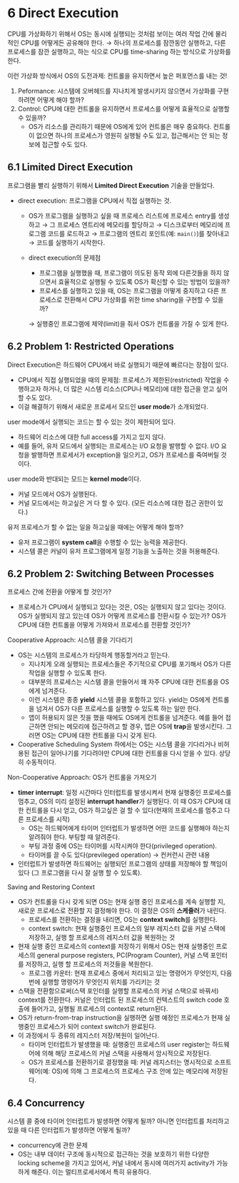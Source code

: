 # 6 Direct Execution

CPU를 가상화하기 위해서 OS는 동시에 실행되는 것처럼 보이는 여러 작업 간에 물리적인 CPU를 어떻게든 공유해야 한다.
→ 하나의 프로세스를 잠깐동안 실행하고, 다른 프로세스를 잠깐 실행하고, 하는 식으로 CPU를 time-sharing 하는 방식으로 가상화를 한다.

이런 가상화 방식에서 OS의 도전과제: 컨트롤을 유지하면서 높은 퍼포먼스를 내는 것!
1. Peformance: 시스템에 오버헤드를 지나치게 발생시키지 않으면서 가상화를 구현하려면 어떻게 해야 할까?
2. Control: CPU에 대한 컨트롤을 유지하면서 프로세스를 어떻게 효율적으로 실행할 수 있을까?
    - OS가 리소스를 관리하기 때문에 OS에게 있어 컨트롤은 매우 중요하다. 컨트롤이 없으면 하나의 프로세스가 영원히 실행될 수도 있고, 접근해서는 안 되는 정보에 접근할 수도 있다.

## 6.1 Limited Direct Execution

프로그램을 빨리 실행하기 위해서 **Limited Direct Execution** 기술을 만들었다.
- direct execution: 프로그램을 CPU에서 직접 실행하는 것.
  - OS가 프로그램을 실행하고 싶을 때 프로세스 리스트에 프로세스 entry를 생성하고 → 그 프로세스 엔트리에 메모리를 할당하고 → 디스크로부터 메모리에 프로그램 코드를 로드하고 → 프로그램의 엔트리 포인트(예: `main()`)를 찾아내고 → 코드를 실행하기 시작한다.
  - direct execution의 문제점
    - 프로그램을 실행했을 때, 프로그램이 의도된 동작 외에 다른것들을 하지 않으면서 효율적으로 실행될 수 있도록 OS가 확신할 수 있는 방법이 있을까?
    - 프로세스를 실행하고 있을 때, OS는 프로그램을 어떻게 중지하고 다른 프로세스로 전환해서 CPU 가상화를 위한 time sharing을 구현할 수 있을까?
    
    → 실행중인 프로그램에 제약(limit)을 줘서 OS가 컨트롤을 가질 수 있게 한다.
    
## 6.2 Problem 1: Restricted Operations
Direct Execution은 하드웨어 CPU에서 바로 실행되기 때문에 빠르다는 장점이 있다.
  - CPU에서 직접 실행되었을 때의 문제점: 프로세스가 제한된(restricted) 작업을 수행하고자 하거나, 더 많은 시스템 리소스(CPU나 메모리)에 대한 접근을 얻고 싶어 할 수도 있다.
  - 이걸 해결하기 위해서 새로운 프로세서 모드인 **user mode**가 소개되었다.

user mode에서 실행되는 코드는 할 수 있는 것이 제한되어 있다.
  - 하드웨어 리소스에 대한 full access를 가지고 있지 않다.
  - 예를 들어, 유저 모드에서 실행되는 프로세스는 I/O 요청을 발행할 수 없다. I/O 요청을 발행하면 프로세서가 exception을 일으키고, OS가 프로세스를 죽여버릴 것이다.
 
user mode와 반대되는 모드는 **kernel mode**이다.
  - 커널 모드에서 OS가 실행된다.
  - 커널 모드에서는 하고싶은 거 다 할 수 있다. (모든 리소스에 대한 접근 권한이 있다.)

유저 프로세스가 할 수 없는 일을 하고싶을 때에는 어떻게 해야 할까?
  - 유저 프로그램이 **system call**을 수행할 수 있는 능력을 제공한다.
  - 시스템 콜은 커널이 유저 프로그램에게 일정 기능을 노출하는 것을 허용해준다.

## 6.2 Problem 2: Switching Between Processes

프로세스 간에 전환을 어떻게 할 것인가?
  - 프로세스가 CPU에서 실행되고 있다는 것은, OS는 실행되지 않고 있다는 것이다. OS가 실행되지 않고 있는데 OS가 어떻게 프로세스를 전환시킬 수 있는가? OS가 CPU에 대한 컨트롤을 어떻게 가져와서 프로세스를 전환할 것인가?
 
 Cooperative Approach: 시스템 콜을 기다리기
  - OS는 시스템의 프로세스가 타당하게 행동할거라고 믿는다.
    - 지나치게 오래 실행되는 프로세스들은 주기적으로 CPU를 포기해서 OS가 다른 작업을 실행할 수 있도록 한다.
    - 대부분의 프로세스는 시스템 콜을 만들어서 꽤 자주 CPU에 대한 컨트롤을 OS에게 넘겨준다.
    - 이런 시스템은 종종 **yield** 시스템 콜을 포함하고 있다. yield는 OS에게 컨트롤을 넘겨서 OS가 다른 프로세스를 실행할 수 있도록 하는 일만 한다.
    - 앱이 허용되지 않은 짓을 했을 때에도 OS에게 컨트롤을 넘겨준다. 예를 들어 접근하면 안되는 메모리에 접근하려고 할 경우, 앱은 OS에 **trap**을 발생시킨다. 그러면 OS는 CPU에 대한 컨트롤을 다시 갖게 된다.
  - Cooperative Scheduling System 하에서는 OS는 시스템 콜을 기다리거나 비허용된 접근이 일어나기를 기다려야만 CPU에 대한 컨트롤을 다시 얻을 수 있다. 상당히 수동적이다.

Non-Cooperative Approach: OS가 컨트롤을 가져오기
  - **timer interrupt**: 일정 시간마다 인터럽트를 발생시켜서 현재 실행중인 프로세스를 멈추고, OS의 미리 설정된 **interrupt handler**가 실행된다. 이 때 OS가 CPU에 대한 컨트롤을 다시 얻고, OS가 하고싶은 걸 할 수 있다(현재의 프로세스를 멈추고 다른 프로세스를 시작)
    - OS는 하드웨어에게 타이머 인터럽트가 발생하면 어떤 코드를 실행해야 하는지 알려줘야 한다. 부팅할 때 알려준다.
    - 부팅 과정 중에 OS는 타이머를 시작시켜야 한다(privileged operation).
    - 타이머를 끌 수도 있다(previleged operation) → 컨커런시 관련 내용
  - 인터럽트가 발생하면 하드웨어는 실행되던 프로그램의 상태를 저장해야 할 책임이 있다 (그 프로그램을 다시 잘 실행 할 수 있도록).
 
 Saving and Restoring Context
  - OS가 컨트롤을 다시 갖게 되면 OS는 현재 실행 중인 프로세스를 계속 실행할 지, 새로운 프로세스로 전환할 지 결정해야 한다. 이 결정은 OS의 **스케줄러**가 내린다.
    - 프로세스를 전환하는 결정을 내리면, OS는 **context switch**를 실행한다.
    - context switch: 현재 실행중인 프로세스의 일부 레지스터 값을 커널 스택에 저장하고, 실행 할 프로세스의 레지스터 값을 복원하는 것
  - 현재 실행 중인 프로세스의 context를 저장하기 위해서 OS는 현재 실행중인 프로세스의 general purpose registers, PC(Program Counter), 커널 스택 포인터를 저장하고, 실행 할 프로세스의 저것들을 복원한다.
    - 프로그램 카운터: 현재 프로세스 중에서 처리되고 있는 명령어가 무엇인지, 다음번에 실행할 명령어가 무엇인지 위치를 가리키는 것
  - 스택을 전환함으로써(스택 포인터를 실행할 프로세스의 커널 스택으로 바꿔서) context를 전환한다. 커널은 인터럽트 된 프로세스의 컨텍스트의 switch code 호출에 들어가고, 실행될 프로세스의 context로 return된다.
  - OS가 return-from-trap instruction을 실행하면 실행 예정인 프로세스가 현재 실행중인 프로세스가 되어 context switch가 완료된다.
  - 이 과정에서 두 종류의 레지스터 저장/복원이 일어난다.
    - 타이머 인터럽트가 발생했을 때: 실행중인 프로세스의 user register는 하드웨어에 의해 해당 프로세스의 커널 스택을 사용해서 암시적으로 저장된다.
    - OS가 프로세스를 전환하기로 결정했을 때: 커널 레지스터는 명시적으로 소프트웨어(예: OS)에 의해 그 프로세스의 프로세스 구조 안에 있는 메모리에 저장된다.

## 6.4 Concurrency

시스템 콜 중에 타이머 인터럽트가 발생하면 어떻게 될까? 아니면 인터럽트를 처리하고 있을 때 다른 인터럽트가 발생하면 어떻게 될까?
  - concurrency에 관한 문제
  - OS는 내부 데이터 구조에 동시적으로 접근하는 것을 보호하기 위한 다양한 locking scheme을 가지고 있어서, 커널 내에서 동시에 여러가지 activity가 가능하게 해준다. 이는 멀티프로세서에서 특히 유용하다.
